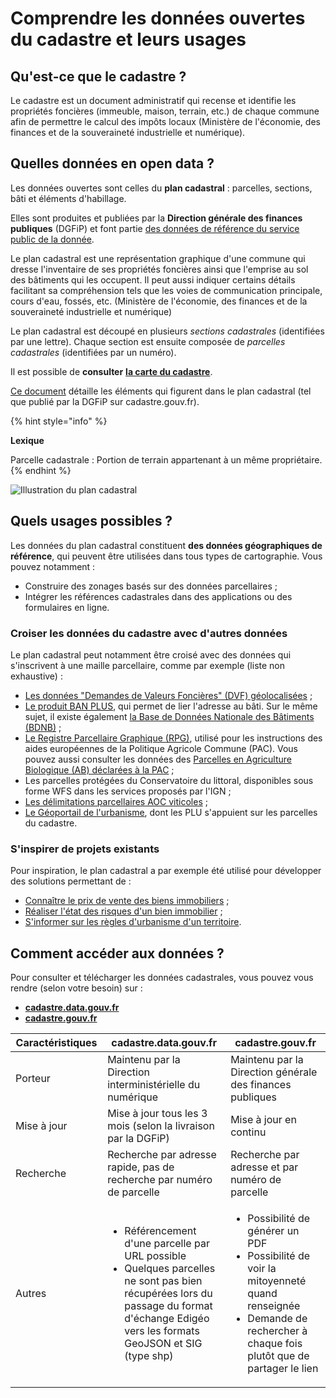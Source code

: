 # Comprendre les données ouvertes du cadastre et leurs usages

## Qu'est-ce que le cadastre ?

Le cadastre est un document administratif qui recense et identifie les propriétés foncières (immeuble, maison, terrain, etc.) de chaque commune afin de permettre le calcul des impôts locaux (Ministère de l'économie, des finances et de la souveraineté industrielle et numérique).

## Quelles données en open data ?

Les données ouvertes sont celles du **plan cadastral** : parcelles, sections, bâti et éléments d'habillage.

Elles sont produites et publiées par la **Direction générale des finances publiques** (DGFiP) et font partie [des données de référence du service public de la donnée](https://www.data.gouv.fr/fr/pages/spd/reference/).

Le plan cadastral est une représentation graphique d'une commune qui dresse l'inventaire de ses propriétés foncières ainsi que l'emprise au sol des bâtiments qui les occupent. Il peut aussi indiquer certains détails facilitant sa compréhension tels que les voies de communication principale, cours d'eau, fossés, etc. (Ministère de l'économie, des finances et de la souveraineté industrielle et numérique)

Le plan cadastral est découpé en plusieurs *sections cadastrales* (identifiées par une lettre). Chaque section est ensuite composée de *parcelles cadastrales* (identifiées par un numéro).

Il est possible de **consulter** [**la carte du cadastre**](https://cadastre.data.gouv.fr/map?style=ortho).

[Ce document](https://bofip.impots.gouv.fr/bofip/5359-PGP.html/identifiant=BOI-CAD-DIFF-10-20191105) détaille les éléments qui figurent dans le plan cadastral (tel que publié par la DGFiP sur cadastre.gouv.fr).

{% hint style="info" %} 

**Lexique**

Parcelle cadastrale : Portion de terrain appartenant à un même propriétaire. {% endhint %}

![Illustration du plan cadastral](https://user-images.githubusercontent.com/72090652/268529403-e350b687-a132-4b5a-934c-05f132b0e92a.png)

## Quels usages possibles ?

Les données du plan cadastral constituent **des données géographiques de référence**, qui peuvent être utilisées dans tous types de cartographie. Vous pouvez notamment : 
- Construire des zonages basés sur des données parcellaires ;
- Intégrer les références cadastrales dans des applications ou des formulaires en ligne.

### Croiser les données du cadastre avec d'autres données
Le plan cadastral peut notamment être croisé avec des données qui s'inscrivent à une maille parcellaire, comme par exemple (liste non exhaustive) :
- [Les données "Demandes de Valeurs Foncières" (DVF) géolocalisées](https://www.data.gouv.fr/fr/datasets/demandes-de-valeurs-foncieres-geolocalisees/) ;
- [Le produit BAN PLUS](https://geoservices.ign.fr/ban-plus), qui permet de lier l'adresse au bâti. Sur le même sujet, il existe également [la Base de Données Nationale des Bâtiments (BDNB)](https://www.data.gouv.fr/fr/datasets/base-de-donnees-nationale-des-batiments/) ;
- [Le Registre Parcellaire Graphique (RPG)](https://geoservices.ign.fr/rpg), utilisé pour les instructions des aides européennes de la Politique Agricole Commune (PAC). Vous pouvez aussi consulter les données des [Parcelles en Agriculture Biologique (AB) déclarées à la PAC](https://www.data.gouv.fr/fr/datasets/parcelles-en-agriculture-biologique-ab-declarees-a-la-pac/) ;
- Les parcelles protégées du Conservatoire du littoral, disponibles sous forme WFS dans les services proposés par l'IGN ;
- [Les délimitations parcellaires AOC viticoles](https://www.data.gouv.fr/fr/datasets/delimitation-parcellaire-des-aoc-viticoles-de-linao/) ;
- [Le Géoportail de l'urbanisme](https://www.geoportail-urbanisme.gouv.fr/), dont les PLU s'appuient sur les parcelles du cadastre.

### S'inspirer de projets existants
Pour inspiration, le plan cadastral a par exemple été utilisé pour développer des solutions permettant de : 
- [Connaître le prix de vente des biens immobiliers](https://www.data.gouv.fr/fr/pages/onboarding/dvf/) ;
- [Réaliser l'état des risques d'un bien immobilier](https://www.data.gouv.fr/fr/pages/onboarding/errial/) ;
- [S'informer sur les règles d'urbanisme d'un territoire](https://www.data.gouv.fr/fr/reuses/iudo-app/).

## Comment accéder aux données ?

Pour consulter et télécharger les données cadastrales, vous pouvez vous rendre (selon votre besoin) sur : 
- [**cadastre.data.gouv.fr**](https://cadastre.data.gouv.fr/)
- [**cadastre.gouv.fr**](https://www.cadastre.gouv.fr/scpc/accueil.do)

<table><thead><tr><th width="156.33333333333331">Caractéristiques</th><th width="454">cadastre.data.gouv.fr</th><th width="454">cadastre.gouv.fr</th></tr></thead><tbody><tr><td>Porteur</td><td>Maintenu par la Direction interministérielle du numérique</td><td>Maintenu par la Direction générale des finances publiques</td></tr><tr><td>Mise à jour</td><td>Mise à jour tous les 3 mois (selon la livraison par la DGFiP)</td><td>Mise à jour en continu</td></tr><tr><td>Recherche</td><td>Recherche par adresse rapide, pas de recherche par numéro de parcelle</td><td>Recherche par adresse et par numéro de parcelle</td></tr><tr><td>Autres</td><td><ul><li>Référencement d'une parcelle par URL possible</li><li>Quelques parcelles ne sont pas bien récupérées lors du passage du format d'échange Edigéo vers les formats GeoJSON et SIG (type shp)</li></ul></td><td><ul><li>Possibilité de générer un PDF</li><li>Possibilité de voir la mitoyenneté quand renseignée</li><li>Demande de rechercher à chaque fois plutôt que de partager le lien</li></ul></td></tr>
